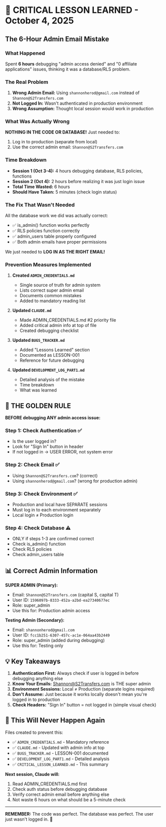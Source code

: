 # 🚨 CRITICAL LESSON LEARNED - October 4, 2025

## The 6-Hour Admin Email Mistake

### What Happened
Spent **6 hours** debugging "admin access denied" and "0 affiliate applications" issues, thinking it was a database/RLS problem.

### The Real Problem
1. **Wrong Admin Email:** Using `shannonherod@gmail.com` instead of `Shannon@S2Transfers.com`
2. **Not Logged In:** Wasn't authenticated in production environment
3. **Wrong Assumption:** Thought local session would work in production

### What Was Actually Wrong
**NOTHING IN THE CODE OR DATABASE!** Just needed to:
1. Log in to production (separate from local)
2. Use the correct admin email: `Shannon@S2Transfers.com`

### Time Breakdown
- **Session 1 (Oct 3-4):** 4 hours debugging database, RLS policies, functions
- **Session 2 (Oct 4):** 2 hours before realizing it was just login issue
- **Total Time Wasted:** 6 hours
- **Should Have Taken:** 5 minutes (check login status)

### The Fix That Wasn't Needed
All the database work we did was actually correct:
- ✅ is_admin() function works perfectly
- ✅ RLS policies function correctly
- ✅ admin_users table properly configured
- ✅ Both admin emails have proper permissions

We just needed to **LOG IN AS THE RIGHT EMAIL!**

### Prevention Measures Implemented

1. **Created `ADMIN_CREDENTIALS.md`**
   - Single source of truth for admin system
   - Lists correct super admin email
   - Documents common mistakes
   - Added to mandatory reading list

2. **Updated `CLAUDE.md`**
   - Made ADMIN_CREDENTIALS.md #2 priority file
   - Added critical admin info at top of file
   - Created debugging checklist

3. **Updated `BUGS_TRACKER.md`**
   - Added "Lessons Learned" section
   - Documented as LESSON-001
   - Reference for future debugging

4. **Updated `DEVELOPMENT_LOG_PART1.md`**
   - Detailed analysis of the mistake
   - Time breakdown
   - What was learned

## 🔑 THE GOLDEN RULE

**BEFORE debugging ANY admin access issue:**

### Step 1: Check Authentication ✅
- Is the user logged in?
- Look for "Sign In" button in header
- If not logged in → USER ERROR, not system error

### Step 2: Check Email ✅
- Using `Shannon@S2Transfers.com`? (correct)
- Using `shannonherod@gmail.com`? (wrong for production admin)

### Step 3: Check Environment ✅
- Production and local have SEPARATE sessions
- Must log in to each environment separately
- Local login ≠ Production login

### Step 4: Check Database ⚠️
- ONLY if steps 1-3 are confirmed correct
- Check is_admin() function
- Check RLS policies
- Check admin_users table

## 📊 Correct Admin Information

**SUPER ADMIN (Primary):**
- Email: `Shannon@S2Transfers.com` (capital S, capital T)
- User ID: `1596097b-8333-452a-a2bd-ea27340677ec`
- Role: super_admin
- Use this for: Production admin access

**Testing Admin (Secondary):**
- Email: `shannonherod@gmail.com`
- User ID: `fcc1b251-6307-457c-ac1e-064aa43b2449`
- Role: super_admin (added during debugging)
- Use this for: Testing only

## 💡 Key Takeaways

1. **Authentication First:** Always check if user is logged in before debugging anything else
2. **Know Your Emails:** Shannon@S2Transfers.com is THE super admin
3. **Environment Sessions:** Local ≠ Production (separate logins required)
4. **Don't Assume:** Just because it works locally doesn't mean you're logged in to production
5. **Check Headers:** "Sign In" button = not logged in (simple visual check)

## 🎯 This Will Never Happen Again

Files created to prevent this:
- ✅ `ADMIN_CREDENTIALS.md` - Mandatory reference
- ✅ `CLAUDE.md` - Updated with admin info at top
- ✅ `BUGS_TRACKER.md` - LESSON-001 documented
- ✅ `DEVELOPMENT_LOG_PART1.md` - Detailed analysis
- ✅ `CRITICAL_LESSON_LEARNED.md` - This summary

**Next session, Claude will:**
1. Read ADMIN_CREDENTIALS.md first
2. Check auth status before debugging database
3. Verify correct admin email before anything else
4. Not waste 6 hours on what should be a 5-minute check

---

**REMEMBER:** The code was perfect. The database was perfect. The user just wasn't logged in. 🤦
